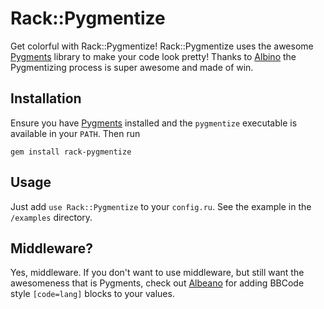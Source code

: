 Rack::Pygmentize
================

Get colorful with Rack::Pygmentize! Rack::Pygmentize uses the awesome
[Pygments](http://pygments.org/) library to make your code look pretty!
Thanks to [Albino](https://github.com/github/albino) the Pygmentizing
process is super awesome and made of win.

Installation
------------

Ensure you have [Pygments](http://pygments.org/) installed and the
`pygmentize` executable is available in your `PATH`. Then run

	gem install rack-pygmentize

Usage
-----

Just add `use Rack::Pygmentize` to your `config.ru`. See the example
in the `/examples` directory.

Middleware?
-----------

Yes, middleware. If you don't want to use middleware, but still want the
awesomeness that is Pygments, check out [Albeano](http://github.com/injekt/albeano)
for adding BBCode style `[code=lang]` blocks to your values.